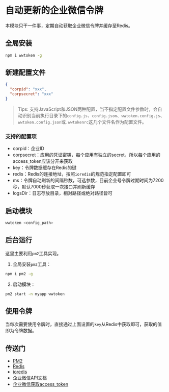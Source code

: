 # 自动更新的企业微信令牌

本模块只干一件事，定期自动获取企业微信令牌并缓存至Redis。

## 全局安装

```bash
npm i wwtoken -g
```

## 新建配置文件

```json
{
  "corpid": "xxx",
  "corpsecret": "xxx"
}
```

> Tips: 支持JavaScript和JSON两种配置，当不指定配置文件参数时，会自动识别当前执行目录下的`config.js`、`config.json`、`wwtoken.config.js`、`wwtoken.config.json`或`.wwtokenrc`这几个文件名作为配置文件。

### 支持的配置项

* corpid：企业ID
* corpsecret：应用的凭证密钥，每个应用有独立的secret，所以每个应用的access_token应该分开来获取
* key：令牌数据缓存在Redis的键
* redis：Redis的连接地址，按照`ioredis`的规范指定配置即可
* ms：令牌自动刷新的间隔秒数，可选参数，目前企业号令牌过期时间为7200秒，默认7000秒获取一次接口并刷新缓存
* logsDir：日志存放目录，相对路径或绝对路径皆可

## 启动模块


```bash
wwtoken <config_path>
```

## 后台运行

这里主要利用`pm2`工具实现。

1. 全局安装`pm2`工具：

```bash
npm i pm2 -g
```

2. 启动模块：

```bash
pm2 start -n myapp wwtoken
```

## 使用令牌

当每次需要使用令牌时，直接通过上面设置的`key`从Redis中获取即可，获取的值即为令牌数据。

## 传送门

* [PM2](https://www.npmjs.com/package/pm2)
* [Redis](https://redis.io/)
* [ioredis](https://www.npmjs.com/package/ioredis)
* [企业微信API文档](https://work.weixin.qq.com/api/doc)
* [企业微信获取access_token](https://work.weixin.qq.com/api/doc#10013/第三步：获取access_token)
